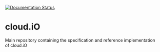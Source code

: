 [![Documentation Status](https://readthedocs.org/projects/cloudio/badge/?version=latest)](http://cloudio.readthedocs.io/en/latest/?badge=latest)

# cloud.iO
Main repository containing the specification and reference implementation of cloud.iO
